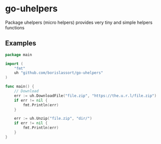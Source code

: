 go-uhelpers
===================

Package uhelpers (micro helpers) provides very tiny and simple helpers functions

## Examples

```go
package main

import (
	"fmt"
	uh "github.com/borislassort/go-uhelpers"
)

func main() {
	// Download
	err := uh.DownloadFile("file.zip", "https://the.u.r.l/file.zip")
	if err != nil {
		fmt.Println(err)
	}

	err := uh.Unzip("file.zip", "dir/")
	if err != nil {
		fmt.Println(err)
	}
}
```
